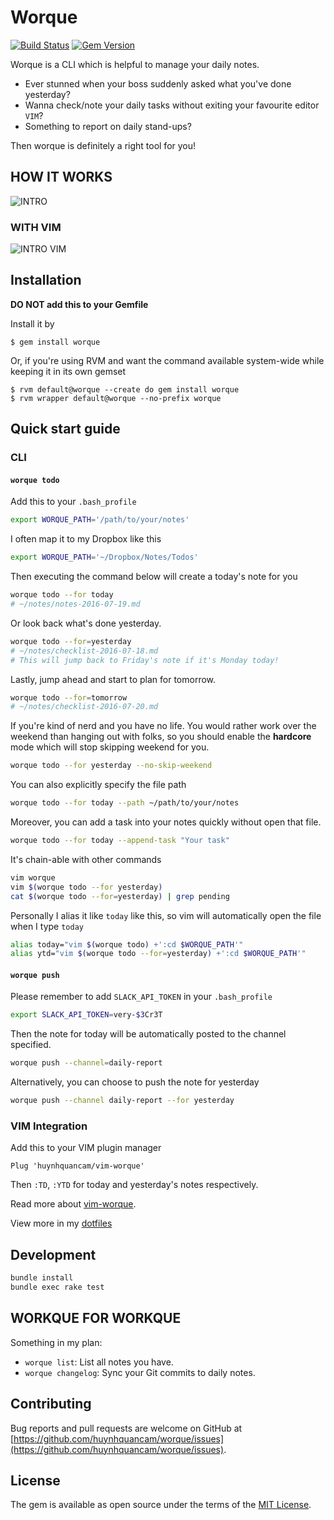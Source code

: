 # Worque
[![Build Status](https://travis-ci.org/huynhquancam/worque.svg?branch=travis_config)](https://travis-ci.org/huynhquancam/worque)
[![Gem Version](https://badge.fury.io/rb/worque.svg)](https://badge.fury.io/rb/worque)

Worque is a CLI which is helpful to manage your daily notes.

* Ever stunned when your boss suddenly asked what you've done yesterday?
* Wanna check/note your daily tasks without exiting your favourite editor `VIM`?
* Something to report on daily stand-ups?

Then worque is definitely a right tool for you!

## HOW IT WORKS

![INTRO](INTRO.gif)

### WITH VIM

![INTRO VIM](INTRO_VIM.gif)

## Installation

**DO NOT add this to your Gemfile**

Install it by

    $ gem install worque

Or, if you're using RVM and want the command available system-wide while keeping it in its own gemset

    $ rvm default@worque --create do gem install worque
    $ rvm wrapper default@worque --no-prefix worque

## Quick start guide

### CLI

#### `worque todo`

Add this to your `.bash_profile`

```sh
export WORQUE_PATH='/path/to/your/notes'
```

I often map it to my Dropbox like this

```sh
export WORQUE_PATH='~/Dropbox/Notes/Todos'
```

Then executing the command below will create a today's note for you

```sh
worque todo --for today
# ~/notes/notes-2016-07-19.md
```

Or look back what's done yesterday.

```sh
worque todo --for=yesterday
# ~/notes/checklist-2016-07-18.md
# This will jump back to Friday's note if it's Monday today!
```

Lastly, jump ahead and start to plan for tomorrow.

```sh
worque todo --for=tomorrow
# ~/notes/checklist-2016-07-20.md
```

If you're kind of nerd and you have no life. You would rather work over the weekend than hanging out with folks, so you should enable the **hardcore** mode which will stop skipping weekend for you.

```sh
worque todo --for yesterday --no-skip-weekend
```

You can also explicitly specify the file path

```sh
worque todo --for today --path ~/path/to/your/notes
```

Moreover, you can add a task into your notes quickly without open that file.
```sh
worque todo --for today --append-task "Your task"
```

It's chain-able with other commands

```sh
vim worque
vim $(worque todo --for yesterday)
cat $(worque todo --for=yesterday) | grep pending
```

Personally I alias it like `today` like this, so vim will automatically open the
file when I type `today`

```sh
alias today="vim $(worque todo) +':cd $WORQUE_PATH'"
alias ytd="vim $(worque todo --for=yesterday) +':cd $WORQUE_PATH'"
```

#### `worque push`

Please remember to add `SLACK_API_TOKEN` in your `.bash_profile`

```sh
export SLACK_API_TOKEN=very-$3Cr3T
```

Then the note for today will be automatically posted to the channel specified.

```sh
worque push --channel=daily-report
```

Alternatively, you can choose to push the note for yesterday

```sh
worque push --channel daily-report --for yesterday
```

### VIM Integration

Add this to your VIM plugin manager

```viml
Plug 'huynhquancam/vim-worque'
```

Then `:TD`, `:YTD` for today and yesterday's notes respectively.

Read more about [vim-worque](https://github.com/huynhquancam/vim-worque).

View more in my [dotfiles](https://github.com/huynhquancam/dotfiles)

## Development

```sh
bundle install
bundle exec rake test
```

## WORKQUE FOR WORKQUE

Something in my plan:

* `worque list`: List all notes you have.
* `worque changelog`: Sync your Git commits to daily notes.

## Contributing

Bug reports and pull requests are welcome on GitHub at [https://github.com/huynhquancam/worque/issues](https://github.com/huynhquancam/worque/issues).

## License

The gem is available as open source under the terms of the
[MIT License](http://opensource.org/licenses/MIT).
